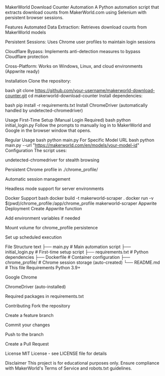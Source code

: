 MakerWorld Download Counter Automation
A Python automation script that extracts download counts from MakerWorld.com using Selenium with persistent browser sessions.

Features
Automated Data Extraction: Retrieves download counts from MakerWorld models

Persistent Sessions: Uses Chrome user profiles to maintain login sessions

Cloudflare Bypass: Implements anti-detection measures to bypass Cloudflare protection

Cross-Platform: Works on Windows, Linux, and cloud environments (Appwrite ready)

Installation
Clone the repository:

bash
git clone https://github.com/your-username/makerworld-download-counter.git
cd makerworld-download-counter
Install dependencies:

bash
pip install -r requirements.txt
Install ChromeDriver (automatically handled by undetected-chromedriver)

Usage
First-Time Setup (Manual Login Required)
bash
python initial_login.py
Follow the prompts to manually log in to MakerWorld and Google in the browser window that opens.

Regular Usage
bash
python main.py
For Specific Model URL
bash
python main.py --url "https://makerworld.com/en/models/your-model-id"
Configuration
The script uses:

undetected-chromedriver for stealth browsing

Persistent Chrome profile in ./chrome_profile/

Automatic session management

Headless mode support for server environments

Docker Support
bash
docker build -t makerworld-scraper .
docker run -v $(pwd)/chrome_profile:/app/chrome_profile makerworld-scraper
Appwrite Deployment
Create Appwrite function

Add environment variables if needed

Mount volume for chrome_profile persistence

Set up scheduled execution

File Structure
text
├── main.py                 # Main automation script
├── initial_login.py        # First-time setup script
├── requirements.txt        # Python dependencies
├── Dockerfile             # Container configuration
├── chrome_profile/        # Chrome session storage (auto-created)
└── README.md              # This file
Requirements
Python 3.9+

Google Chrome

ChromeDriver (auto-installed)

Required packages in requirements.txt

Contributing
Fork the repository

Create a feature branch

Commit your changes

Push to the branch

Create a Pull Request

License
MIT License - see LICENSE file for details

Disclaimer
This project is for educational purposes only. Ensure compliance with MakerWorld's Terms of Service and robots.txt guidelines.
